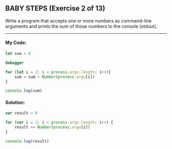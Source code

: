  ## BABY STEPS (Exercise 2 of 13)

  Write a program that accepts one or more numbers as command-line arguments
  and prints the sum of those numbers to the console (stdout).


----
 #### My Code:

```javascript
let sum = 0

debugger

for (let i = 2; i < process.argv.length; i++){
    sum = sum + Number(process.argv[i])
}

console.log(sum)
```


 #### Solution:

```javascript
var result = 0

for (var i = 2; i < process.argv.length; i++) {
    result += Number(process.argv[i])
}

console.log(result)
```

 <!-- ## Description of my code: -->